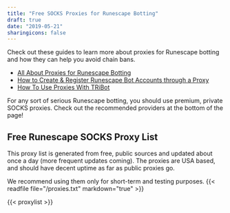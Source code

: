 ```yaml
---
title: "Free SOCKS Proxies for Runescape Botting"
draft: true
date: "2019-05-21"
sharingicons: false
---
```


Check out these guides to learn more about proxies for Runescape botting and how they can help you avoid chain bans.

* [All About Proxies for Runescape Botting](/post/all-about-proxies-for-runescape-botting/)
* [How to Create & Register Runescape Bot Accounts through a Proxy](/post/how-to-create-and-register-runescape-bot-through-proxy/)
* [How To Use Proxies With TRiBot](/post/how-to-use-proxies-with-tribot/)

<p class="Tip article-tips">For any sort of serious Runescape botting, you should use premium, private SOCKS proxies. Check out the recommended providers at the bottom of the page!</p>

## Free Runescape SOCKS Proxy List
This proxy list is generated from free, public sources and updated about once a day (more frequent updates coming). The proxies are USA based, and should have decent uptime as far as public proxies go.

We recommend using them only for short-term and testing purposes.
{{< readfile file="/proxies.txt" markdown="true" >}}

{{< proxylist >}}

